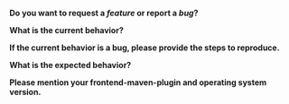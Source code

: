 <!-- Before creating an issue please make sure you are using the latest version of frontend-maven-plugin. -->

**Do you want to request a _feature_ or report a _bug_?**

**What is the current behavior?**

**If the current behavior is a bug, please provide the steps to reproduce.**

**What is the expected behavior?**

**Please mention your frontend-maven-plugin and operating system version.**
